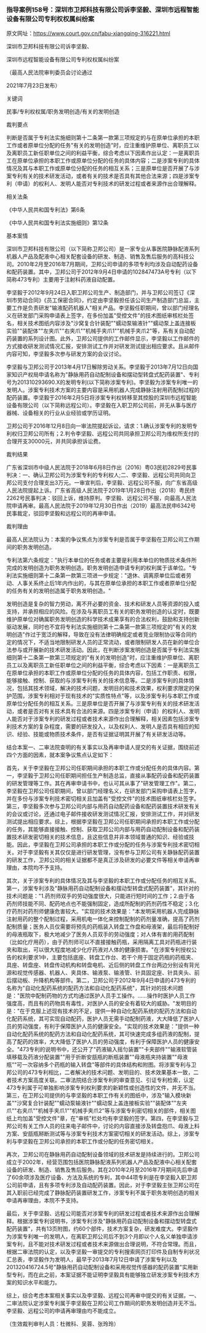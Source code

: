 ### 指导案例158号：深圳市卫邦科技有限公司诉李坚毅、深圳市远程智能设备有限公司专利权权属纠纷案
原文网址：https://www.court.gov.cn/fabu-xiangqing-316221.html

深圳市卫邦科技有限公司诉李坚毅、

深圳市远程智能设备有限公司专利权权属纠纷案

（最高人民法院审判委员会讨论通过

2021年7月23日发布）

关键词

民事/专利权权属/职务发明创造/有关的发明创造

裁判要点

判断是否属于专利法实施细则第十二条第一款第三项规定的与在原单位承担的本职工作或者原单位分配的任务"有关的发明创造"时，应注重维护原单位、离职员工以及离职员工新任职单位之间的利益平衡，综合考虑以下因素作出认定：一是离职员工在原单位承担的本职工作或原单位分配的任务的具体内容；二是涉案专利的具体情况及其与本职工作或原单位分配的任务的相互关系；三是原单位是否开展了与涉案专利有关的技术研发活动，或者有关的技术是否具有其他合法来源；四是涉案专利（申请）的权利人、发明人能否对专利技术的研发过程或者来源作出合理解释。

相关法条

《中华人民共和国专利法》第6条

《中华人民共和国专利法实施细则》第12条

基本案情

深圳市卫邦科技有限公司（以下简称卫邦公司）是一家专业从事医院静脉配液系列机器人产品及配液中心相关配套设备的研发、制造、销售及售后服务的高科技公司。2010年2月至2016年7月期间，卫邦公司申请的多项专利均涉及自动配药设备和配药装置。其中，卫邦公司于2012年9月4日申请的102847473A号专利（以下简称473专利）主要用于注射科药液自动配置。

李坚毅于2012年9月24日入职卫邦公司生产、制造部门，并与卫邦公司签订《深圳市劳动合同》《员工保密合同》，约定由李坚毅担任该公司生产制造部门总监，主要工作是负责研发"输液配药机器人"相关产品。李坚毅任职期间，曾以部门经理名义在研发部门采购申请表上签字，在多份加盖"受控文件"的技术图纸审核栏处签名，相关技术图纸内容涉及"沙窝复合针装配""蠕动泵输液针""蠕动泵上盖连接板实验""装配体""左夹爪""右夹爪""机械手夹爪1""机械手夹爪2"等，系有关自动配药装置的系列设计图。此外，卫邦公司提供的工作邮件显示，李坚毅以工作邮件的方式接收研发测试情况汇报，安排测试工作并对研发测试提出相应要求。且从邮件内容可知，李坚毅多次参与研发方案的会议讨论。

李坚毅与卫邦公司于2013年4月17日解除劳动关系。李坚毅于2013年7月12日向国家知识产权局申请名称为"静脉用药自动配制设备和摆动型转盘式配药装置"、专利号为201310293690.X的发明专利(以下简称涉案专利)。李坚毅为涉案专利唯一的发明人。涉案专利技术方案的主要内容是采用机器人完成静脉注射用药配制过程的配药装置。李坚毅于2016年2月5日将涉案专利权转移至其控股的深圳市远程智能设备有限公司（以下简称远程公司）。李坚毅在入职卫邦公司前，并无从事与医疗器械、设备相关的行业从业经验或学历证明。

卫邦公司于2016年12月8日向一审法院提起诉讼，请求：1.确认涉案专利的发明专利权归卫邦公司所有；2.判令李坚毅、远程公司共同承担卫邦公司为维权所支付的合理开支30000元，并共同承担诉讼费。

裁判结果

广东省深圳市中级人民法院于2018年6月8日作出（2016）粤03民初2829号民事判决：一、确认卫邦公司为涉案专利的专利权人;二、李坚毅、远程公司共同向卫邦公司支付合理支出3万元。一审宣判后，李坚毅、远程公司不服，向广东省高级人民法院提起上诉。广东省高级人民法院于2019年1月28日作出（2018）粤民终2262号民事判决：驳回上诉，维持原判。李坚毅、远程公司不服，向最高人民法院申请再审。最高人民法院于2019年12月30日作出（2019）最高法民申6342号民事裁定，驳回李坚毅和远程公司的再审申请。

裁判理由

最高人民法院认为：本案的争议焦点为涉案专利是否属于李坚毅在卫邦公司工作期间的职务发明创造。

专利法第六条规定："执行本单位的任务或者主要是利用本单位的物质技术条件所完成的发明创造为职务发明创造。职务发明创造申请专利的权利属于该单位。"专利法实施细则第十二条第一款第三项进一步规定："退休、调离原单位后或者劳动、人事关系终止后1年内作出的，与其在原单位承担的本职工作或者原单位分配的任务有关的发明创造属于职务发明创造。"

发明创造是复杂的智力劳动，离不开必要的资金、技术和研发人员等资源的投入或支持，并承担相应的风险。在涉及与离职员工有关的职务发明创造的认定时，既要维护原单位对确属职务发明创造的科学技术成果享有的合法权利，鼓励和支持创新驱动发展，同时也不宜将专利法实施细则第十二条第一款第三项规定的"有关的发明创造"作过于宽泛的解释，导致在没有法律明确规定或者竞业限制协议等合同约定的情况下，不适当地限制研发人员的正常流动，或者限制研发人员在新的单位合法参与或开展新的技术研发活动。因此，在判断涉案发明创造是否属于专利法实施细则第十二条第一款第三项规定的"有关的发明创造"时，应注重维护原单位、离职员工以及离职员工新任职单位之间的利益平衡，综合考虑以下因素：一是离职员工在原单位承担的本职工作或原单位分配的任务的具体内容，包括工作职责、权限，能够接触、控制、获取的与涉案专利有关的技术信息等。二是涉案专利的具体情况，包括其技术领域，解决的技术问题，发明目的和技术效果，权利要求限定的保护范围，涉案专利相对于现有技术的"实质性特点"等，以及涉案专利与本职工作或原单位分配任务的相互关系。三是原单位是否开展了与涉案专利有关的技术研发活动，或者是否对有关技术具有合法的来源。四是涉案专利（申请）的权利人、发明人能否对于涉案专利的研发过程或者技术来源作出合理解释，相关因素包括涉案专利技术方案的复杂程度，需要的研发投入，以及权利人、发明人是否具有相应的知识、经验、技能或物质技术条件，是否有证据证明其开展了有关研发活动等。

结合本案一、二审法院查明的有关事实以及再审申请人提交的有关证据，围绕前述四个方面的因素，就本案争议焦点认定如下：

首先，关于李坚毅在卫邦公司任职期间承担的本职工作或分配任务的具体内容。第一，李坚毅于卫邦公司任职期间担任生产制造总监，直接从事配药设备和配药装置的研发管理等工作。其在再审申请书中，也认可其从事了"研发管理工作"。第二，李坚毅在卫邦公司任职期间，曾以部门经理名义，在研发部门采购申请表上签字，并在多份与涉案专利技术密切相关且加盖有"受控文件"的技术图纸审核栏处签字。第三，李坚毅多次参与卫邦公司内部与用药自动配药设备和配药装置技术研发有关的会议或讨论，还通过电子邮件接收研发测试情况汇报，安排测试工作，并对研发测试提出相应要求。综上，根据李坚毅在卫邦公司任职期间承担的本职工作或分配的任务，其能够直接接触、控制、获取卫邦公司内部与用药自动配制设备和配药装置技术研发密切相关的技术信息，且这些信息并非本领域普通的知识、经验或技能。因此，李坚毅在卫邦公司承担的本职工作或分配的任务与涉案专利技术密切相关。对于李坚毅有关其仅仅是进行研发管理，没有参与卫邦公司有关静脉配药装置的研发工作，卫邦公司的相关证据都不是真正涉及研发的必要文件等相关申请再审理由，本院均不予支持。

其次，关于涉案专利的具体情况及其与李坚毅的本职工作或分配任务的相互关系。第一，涉案专利涉及"静脉用药自动配制设备和摆动型转盘式配药装置"，其针对的技术问题是："1.药剂师双手的劳动强度很大，只能进行短时间的工作；2.由于各药剂师技能不同、配药地点也不能强制固定，造成所配制的药剂药性不稳定；3.化疗药剂对药剂师健康危害较大。"实现的技术效果是："本发明采用机器人完成静脉注射用药的整个配制过程，采用机电一体化来控制配制的药剂量准确，提高了药剂配制质量；医务人员仅需要将预先的药瓶装入转盘工作盘和母液架，最后将配制好的母液瓶取下，极大地减少了医务人员双手的劳动强度；对人体有害的用药配制（比如化疗用药），由于药剂师可以不直接接触药瓶，采用隔离工具对药瓶进行装夹和取出，可以很大程度地减少化疗药液对人体的健康损害。"在涉案专利授权公告的权利要求1中，主要包括底座、转盘工作台、若干个用于固定药瓶的药瓶夹、具座、转盘座、转盘传动机构和转盘电机、近后侧的转盘工作台两边分别设有背光源和视觉传感器、机器人、夹具体、输液泵、输液管、针具固定座、针具夹头、前后摆动板、升降机构等部件。第二，卫邦公司于2012年9月4日申请的473专利的名称为"自动化配药系统的配药方法和自动化配药系统"，其针对的技术问题是："医院中配制药物的方式均通过医护人员手工操作。......操作时医护人员工作强度高，而且有的药物具有毒性，对医护人员的安全有着较大的威胁。"发明目的是："在于克服上述现有技术的不足，提供一种自动化配药系统的配药方法和自动化配药系统，其可实现自动配药，医护人员无需手动配制药液，大大降低了医护人员的劳动强度，有利于保障医护人员的健康安全。"实现的技术效果是："提供一种自动化配药系统的配药方法和自动化配药系统，其可快速完成多组药液的配制，提高了配药的效率，大大降低了医护人员的劳动强度，有利于保障医护人员的健康安全。"473专利的说明书中，还公开了"药液输入摇匀装置""卡夹部件""输液软管装填移载及药液分配装置""用于折断安瓿瓶的断瓶装置""母液瓶夹持装置""母液瓶""可一次容纳多个药瓶的输入转盘"等部件的具体结构和附图。将涉案专利与卫邦公司的473专利相比，二者解决的技术问题、发明目的、技术效果基本一致，二者技术方案高度关联。二审法院结合涉案专利的审查意见、引证专利检索，认定473专利属于可单独影响涉案专利权利要求的新颖性或创造性的文件，并无不当。第三，在卫邦公司提供的与李坚毅的本职工作有关的图纸中，涉及"输入模块新盖""沙窝复合针装配""蠕动泵输液针""蠕动泵上盖连接板实验""装配体""左夹爪""右夹爪""机械手夹爪1""机械手夹爪2"等与涉案专利密切相关的部件，相关图纸上均加盖"受控文件"章，在"审核"栏处均有李坚毅的签字。第四，在李坚毅与卫邦公司有关工作人员的往来电子邮件中，讨论的内容直接涉及转盘抱爪、母液上料方案、安瓿瓶掰断测试等与涉案专利技术方案密切相关的研发活动。综上，涉案专利与李坚毅在卫邦公司承担的本职工作或分配的任务密切相关。

再次，卫邦公司在静脉用药自动配制设备领域的技术研发是持续进行的。卫邦公司成立于2002年，经营范围包括医院静脉配液系列机器人产品及配液中心相关配套设备的研发、制造、销售及售后服务。其在2010年2月至2016年7月期间先后申请了60余项涉及医疗设备、方法及系统的专利，其中44项专利是在李坚毅入职卫邦公司前申请，且有多项专利涉及自动配药装置。因此，对于李坚毅主张卫邦公司在其入职前已经完成了静脉配药装置研发工作，涉案专利不属于职务发明创造的相关申请再审理由，本院不予支持。

最后，关于李坚毅、远程公司能否对涉案专利的研发过程或者技术来源作出合理解释。根据涉案专利说明书，涉案专利涉及"静脉用药自动配制设备和摆动型转盘式配药装置"，共有13页附图，约60个部件，技术方案复杂，研发难度大。李坚毅作为涉案专利唯一的发明人，在离职卫邦公司后不到3个月即以个人名义单独申请涉案专利，且不能对技术研发过程或者技术来源做出合理说明，不符合常理。而且，根据二审法院的认定，以及李坚毅一审提交的专利搜索网页打印件及自制专利状况汇总表，李坚毅作为发明人，最早于2013年7月12日申请了涉案专利以及201320416724.5号"静脉用药自动配制设备和采用视觉传感器的配药装置"实用新型专利，而在此之前，本案证据不能证明李坚毅具有能够独立研发涉案专利技术方案的知识水平和能力。

综上，综合考虑本案相关事实以及李坚毅、远程公司再审中提交的有关证据，一、二审法院认定涉案专利属于李坚毅在卫邦公司工作期间的职务发明创造并无不当。李坚毅、远程公司的申请再审理由均不能成立。

（生效裁判审判人员：杜微科、吴蓉、张玲玲）
